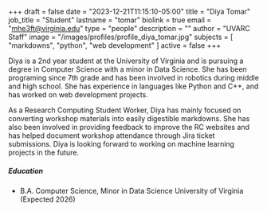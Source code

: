 +++
draft = false
date = "2023-12-21T11:15:10-05:00"
title = "Diya Tomar"
job_title = "Student"
lastname = "tomar"
biolink = true
email = "mhe3ft@virginia.edu"
type = "people"
description = ""
author = "UVARC Staff"
image = "/images/profiles/profile_diya_tomar.jpg"
subjects = [
  "markdowns",
  "python",
  "web development"
]
active = false
+++

Diya is a 2nd year student at the University of Virginia and is pursuing a degree in Computer Science with a minor in Data Science. She has been programing since 7th grade and has been involved in robotics during middle and high school. She has experience in languages like Python and C++, and has worked on web development projects.

As a Research Computing Student Worker, Diya has mainly focused on converting workshop materials into easily digestible markdowns. She has also been involved in providing feedback to improve the RC websites and has helped document workshop attendance through Jira ticket submissions. Diya is looking forward to working on machine learning projects in the future.

##### Education

- B.A. Computer Science, Minor in Data Science
  University of Virginia (Expected 2026)
